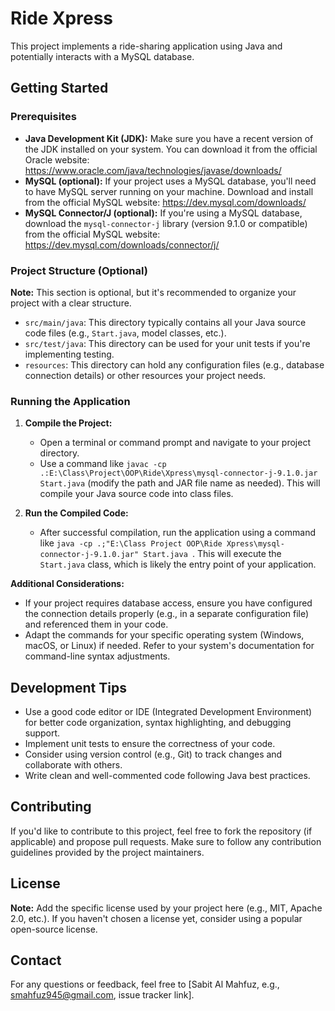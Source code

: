 # Ride Xpress

This project implements a ride-sharing application using Java and potentially interacts with a MySQL database.

## Getting Started

### Prerequisites

* **Java Development Kit (JDK):** Make sure you have a recent version of the JDK installed on your system. You can download it from the official Oracle website: https://www.oracle.com/java/technologies/javase/downloads/
* **MySQL (optional):** If your project uses a MySQL database, you'll need to have MySQL server running on your machine. Download and install from the official MySQL website: https://dev.mysql.com/downloads/
* **MySQL Connector/J (optional):** If you're using a MySQL database, download the `mysql-connector-j` library (version 9.1.0 or compatible) from the official MySQL website: https://dev.mysql.com/downloads/connector/j/

### Project Structure (Optional)

**Note:** This section is optional, but it's recommended to organize your project with a clear structure.

* `src/main/java`: This directory typically contains all your Java source code files (e.g., `Start.java`, model classes, etc.).
* `src/test/java`: This directory can be used for your unit tests if you're implementing testing.
* `resources`: This directory can hold any configuration files (e.g., database connection details) or other resources your project needs.

### Running the Application

1. **Compile the Project:** 
   - Open a terminal or command prompt and navigate to your project directory.
   - Use a command like `javac -cp .:E:\Class\Project\OOP\Ride\Xpress\mysql-connector-j-9.1.0.jar Start.java` (modify the path and JAR file name as needed). This will compile your Java source code into class files.

2. **Run the Compiled Code:**
   - After successful compilation, run the application using a command like `java -cp .;"E:\Class Project OOP\Ride Xpress\mysql-connector-j-9.1.0.jar" Start.java `. This will execute the `Start.java` class, which is likely the entry point of your application.

**Additional Considerations:**

* If your project requires database access, ensure you have configured the connection details properly (e.g., in a separate configuration file) and referenced them in your code.
* Adapt the commands for your specific operating system (Windows, macOS, or Linux) if needed. Refer to your system's documentation for command-line syntax adjustments.

## Development Tips

* Use a good code editor or IDE (Integrated Development Environment) for better code organization, syntax highlighting, and debugging support.
* Implement unit tests to ensure the correctness of your code.
* Consider using version control (e.g., Git) to track changes and collaborate with others.
* Write clean and well-commented code following Java best practices.

## Contributing

If you'd like to contribute to this project, feel free to fork the repository (if applicable) and propose pull requests. Make sure to follow any contribution guidelines provided by the project maintainers.

## License

**Note:** Add the specific license used by your project here (e.g., MIT, Apache 2.0, etc.). If you haven't chosen a license yet, consider using a popular open-source license.

## Contact

For any questions or feedback, feel free to [Sabit Al Mahfuz, e.g., smahfuz945@gmail.com, issue tracker link].

